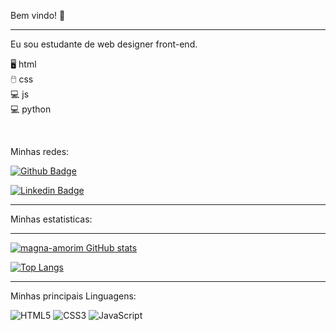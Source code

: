 Bem vindo! 🙋

<hr>

Eu sou estudante de web designer front-end.

🖥️ html<br>
🖱️ css<br>
💻 js<br>
💻 python<br>


<br>

Minhas redes: 

[![Github Badge](https://img.shields.io/badge/-Github-000?style=flat-square&logo=Github&logoColor=white&link=https://github.com/Magna-amorim)](https://github.com/Magna-amorim)

[![Linkedin Badge](https://img.shields.io/badge/-LinkedIn-blue?style=flat-square&logo=Linkedin&logoColor=white&link=https://www.linkedin.com/in/Magna-amorim/)](https://www.linkedin.com/in/Magna-amorim/)

<hr>

Minhas estatisticas:

<hr>

[![magna-amorim GitHub stats](https://github-readme-stats.vercel.app/api?username=magna-amorim&theme=cobalt)](https://github.com/magna-amorim/github-readme-stats)

[![Top Langs](https://github-readme-stats.vercel.app/api/top-langs/?username=Magna-amorim&layout=donut&theme=cobalt)](https://github.com/Magna-amorim/github-readme-stats)

<hr>

Minhas principais Linguagens:

 ![HTML5](https://img.shields.io/badge/html5-%23E34F26.svg?style=for-the-badge&logo=html5&logoColor=white) 
 ![CSS3](https://img.shields.io/badge/css3-%231572B6.svg?style=for-the-badge&logo=css3&logoColor=white) 
 ![JavaScript](https://img.shields.io/badge/javascript-%23323330.svg?style=for-the-badge&logo=javascript&logoColor=%23F7DF1E)

